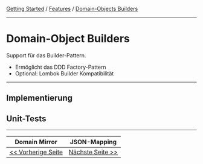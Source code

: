 [Getting Started](../index.md) / [Features](../features.md) / [Domain-Objects Builders](domainobject_builders.md)

<hr/>

# Domain-Object Builders

Support für das Builder-Pattern.
-   Ermöglicht das DDD Factory-Pattern
-   Optional: Lombok Builder Kompatibilität

<hr/>

## Implementierung

## Unit-Tests

<hr/>

|            **Domain Mirror**             |           **JSON-Mapping**            |
|:----------------------------------------:|:-------------------------------------:|
| [<< Vorherige Seite](./domain_mirror.md) | [Nächste Seite >>](./json_mapping.md) |
